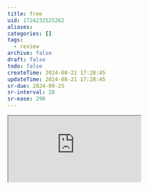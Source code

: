 ```yaml
---
title: free
uid: 1724232525262
aliases:
categories: []
tags:
  - review
archive: false
draft: false
todo: false
createTime: 2024-08-21 17:28:45
updateTime: 2024-08-21 17:28:45
sr-due: 2024-09-25
sr-interval: 28
sr-ease: 290
---
```


<iframe
  class="iframe_full"
  src="https://dict.youdao.com/result?word=free&lang=en"
>
</iframe>
